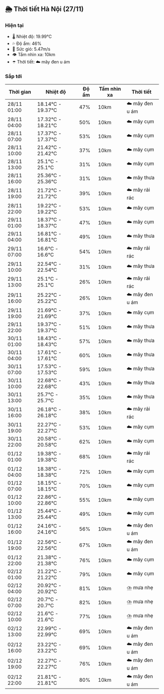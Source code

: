 ## 🌦️ Thời tiết Hà Nội (27/11)

### Hiện tại

- 🌡️ Nhiệt độ: 19.99℃
- 💦 Độ ẩm: 46%
- 💨 Sức gió: 5.47m/s
- 👁️ Tầm nhìn xa: 10km
- ☂️ Thời tiết: ☁️ mây đen u ám

### Sắp tới

| Thời gian | Nhiệt độ | Độ ẩm | Tầm nhìn xa | Thời tiết |
| --- | --- | --- | --- | --- |
| 28/11 01:00 | 18.14℃ - 19.37℃ | 47% | 10km | ☁️ mây đen u ám |
| 28/11 04:00 | 17.32℃ - 18.21℃ | 50% | 10km | ☁️ mây cụm |
| 28/11 07:00 | 17.37℃ - 17.37℃ | 53% | 10km | ☁️ mây cụm |
| 28/11 10:00 | 21.42℃ - 21.42℃ | 37% | 10km | ☁️ mây cụm |
| 28/11 13:00 | 25.1℃ - 25.1℃ | 31% | 10km | ☁️ mây cụm |
| 28/11 16:00 | 25.36℃ - 25.36℃ | 31% | 10km | ☁️ mây thưa |
| 28/11 19:00 | 21.72℃ - 21.72℃ | 39% | 10km | ☁️ mây rải rác |
| 28/11 22:00 | 19.22℃ - 19.22℃ | 53% | 10km | ☁️ mây cụm |
| 29/11 01:00 | 18.37℃ - 18.37℃ | 47% | 10km | ☁️ mây cụm |
| 29/11 04:00 | 16.81℃ - 16.81℃ | 49% | 10km | ☁️ mây thưa |
| 29/11 07:00 | 16.6℃ - 16.6℃ | 54% | 10km | ☁️ mây rải rác |
| 29/11 10:00 | 22.54℃ - 22.54℃ | 31% | 10km | ☁️ mây thưa |
| 29/11 13:00 | 25.1℃ - 25.1℃ | 26% | 10km | ☁️ mây rải rác |
| 29/11 16:00 | 25.22℃ - 25.22℃ | 26% | 10km | ☁️ mây đen u ám |
| 29/11 19:00 | 21.69℃ - 21.69℃ | 37% | 10km | ☁️ mây cụm |
| 29/11 22:00 | 19.37℃ - 19.37℃ | 51% | 10km | ☁️ mây thưa |
| 30/11 01:00 | 18.43℃ - 18.43℃ | 57% | 10km | ☁️ mây thưa |
| 30/11 04:00 | 17.61℃ - 17.61℃ | 60% | 10km | ☁️ mây thưa |
| 30/11 07:00 | 17.53℃ - 17.53℃ | 59% | 10km | ☁️ mây thưa |
| 30/11 10:00 | 22.68℃ - 22.68℃ | 43% | 10km | ☁️ mây thưa |
| 30/11 13:00 | 25.7℃ - 25.7℃ | 35% | 10km | ☁️ mây thưa |
| 30/11 16:00 | 26.18℃ - 26.18℃ | 38% | 10km | ☁️ mây rải rác |
| 30/11 19:00 | 22.27℃ - 22.27℃ | 53% | 10km | ☁️ mây cụm |
| 30/11 22:00 | 20.58℃ - 20.58℃ | 62% | 10km | ☁️ mây cụm |
| 01/12 01:00 | 19.38℃ - 19.38℃ | 68% | 10km | ☁️ mây rải rác |
| 01/12 04:00 | 18.38℃ - 18.38℃ | 72% | 10km | ☁️ mây cụm |
| 01/12 07:00 | 18.15℃ - 18.15℃ | 70% | 10km | ☁️ mây cụm |
| 01/12 10:00 | 22.86℃ - 22.86℃ | 55% | 10km | ☁️ mây cụm |
| 01/12 13:00 | 25.44℃ - 25.44℃ | 49% | 10km | ☁️ mây cụm |
| 01/12 16:00 | 24.16℃ - 24.16℃ | 56% | 10km | ☁️ mây đen u ám |
| 01/12 19:00 | 22.56℃ - 22.56℃ | 67% | 10km | ☁️ mây đen u ám |
| 01/12 22:00 | 21.38℃ - 21.38℃ | 76% | 10km | ☁️ mây cụm |
| 02/12 01:00 | 21.22℃ - 21.22℃ | 79% | 10km | ☁️ mây cụm |
| 02/12 04:00 | 20.92℃ - 20.92℃ | 81% | 10km | ⛈️ mưa nhẹ |
| 02/12 07:00 | 20.7℃ - 20.7℃ | 82% | 10km | ⛈️ mưa nhẹ |
| 02/12 10:00 | 21.6℃ - 21.6℃ | 77% | 10km | ⛈️ mưa nhẹ |
| 02/12 13:00 | 22.99℃ - 22.99℃ | 69% | 10km | ☁️ mây đen u ám |
| 02/12 16:00 | 23.22℃ - 23.22℃ | 69% | 10km | ☁️ mây đen u ám |
| 02/12 19:00 | 22.27℃ - 22.27℃ | 76% | 10km | ☁️ mây đen u ám |
| 02/12 22:00 | 21.81℃ - 21.81℃ | 80% | 10km | ☁️ mây đen u ám |
